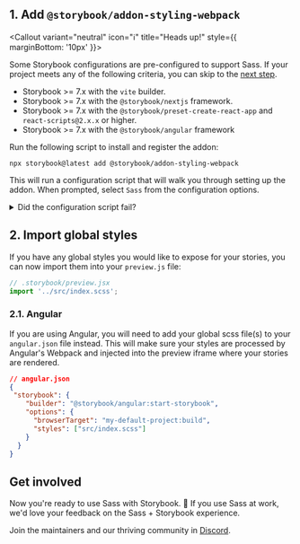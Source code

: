 ## 1. Add `@storybook/addon-styling-webpack`

<Callout variant="neutral" icon="ℹ️" title="Heads up!" style={{ marginBottom: '10px' }}>

Some Storybook configurations are pre-configured to support Sass. If your project meets any of the following criteria, you can skip to the [next step](#2-import-global-styles).

- Storybook >= 7.x with the `vite` builder.
- Storybook >= 7.x with the `@storybook/nextjs` framework.
- Storybook >= 7.x with the `@storybook/preset-create-react-app` and `react-scripts@2.x.x` or higher.
- Storybook >= 7.x with the `@storybook/angular` framework

</Callout>

Run the following script to install and register the addon:

```shell
npx storybook@latest add @storybook/addon-styling-webpack
```

This will run a configuration script that will walk you through setting up the addon. When prompted, select `Sass` from the configuration options.

<details>
  <summary>Did the configuration script fail?</summary>
  <p>Under the hood, this command runs <code>npx @storybook/auto-config styling</code>, which is responsible for reading your project and attempting to configure your Storybook Webpack for your desired tools. If running that command directly does not resolve your issue, please consider filing a bug report on the <a href="https://github.com/storybookjs/auto-config/issues/new?assignees=&labels=bug&projects=&template=bug_report.md&title=%5BBug%5D" target="_blank">@storybook/auto-config</a> repository so that we can further improve it. For manual configuration instructions for Sass, you can refer to the documentation <a href="https://github.com/storybookjs/addon-styling-webpack" target="_blank">here</a>.</p>
</details>

## 2. Import global styles

If you have any global styles you would like to expose for your stories, you can now import them into your `preview.js` file:

```js
// .storybook/preview.jsx
import '../src/index.scss';
```

### 2.1. Angular

If you are using Angular, you will need to add your global scss file(s) to your `angular.json` file instead. This will make sure your styles are processed by Angular's Webpack and injected into the preview iframe where your stories are rendered.

```json
// angular.json
{
 "storybook": {
    "builder": "@storybook/angular:start-storybook",
    "options": {
      "browserTarget": "my-default-project:build",
      "styles": ["src/index.scss"]
    }
  } 
}
```

## Get involved

Now you're ready to use Sass with Storybook. 🎉 If you use Sass at work, we'd love your feedback on the Sass + Storybook experience.

Join the maintainers and our thriving community in [Discord](https://discord.gg/storybook).
